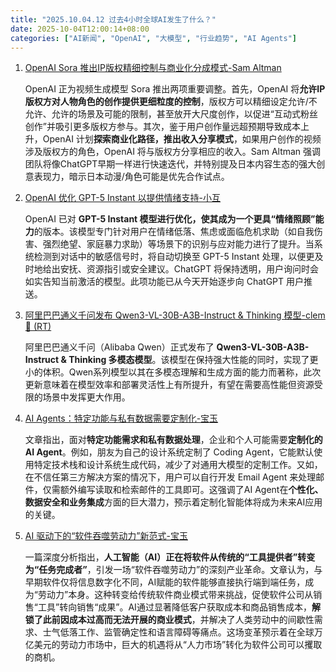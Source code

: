 ```yaml
---
title: "2025.10.04.12 过去4小时全球AI发生了什么？"
date: 2025-10-04T12:00:14+08:00
categories: ["AI新闻", "OpenAI", "大模型", "行业趋势", "AI Agents"]
---
```


1.  [OpenAI Sora 推出IP版权精细控制与商业化分成模式-Sam Altman](https://x.com/sama/status/1974272833875329113)

    OpenAI 正为视频生成模型 Sora 推出两项重要调整。首先，OpenAI 将**允许IP版权方对人物角色的创作提供更细粒度的控制**，版权方可以精细设定允许/不允许、允许的场景及可能的限制，甚至放开大尺度创作，以促进“互动式粉丝创作”并吸引更多版权方参与。其次，鉴于用户创作量远超预期导致成本上升，OpenAI 计划**探索商业化路径，推出收入分享模式**，如果用户创作的视频涉及版权方的角色，OpenAI 将与版权方分享相应的收入。Sam Altman 强调团队将像ChatGPT早期一样进行快速迭代，并特别提及日本内容生态的强大创意表现力，暗示日本动漫/角色可能是优先合作试点。

2.  [OpenAI 优化 GPT-5 Instant 以提供情绪支持-小互](https://x.com/imxiaohu/status/1974304665643970758)

    OpenAI 已对 **GPT-5 Instant 模型进行优化，使其成为一个更具“情绪照顾”能力**的版本。该模型专门针对用户在情绪低落、焦虑或面临危机求助（如自我伤害、强烈绝望、家庭暴力求助）等场景下的识别与应对能力进行了提升。当系统检测到对话中的敏感信号时，将自动切换至 GPT-5 Instant 处理，以便更及时地给出安抚、资源指引或安全建议。ChatGPT 将保持透明，用户询问时会如实告知当前激活的模型。此项功能已从今天开始逐步向 ChatGPT 用户推送。

3.  [阿里巴巴通义千问发布 Qwen3-VL-30B-A3B-Instruct & Thinking 模型-clem 🤗 (RT)](https://x.com/ClementDelangue/status/1974298110458540089)

    阿里巴巴通义千问（Alibaba Qwen）正式发布了 **Qwen3-VL-30B-A3B-Instruct & Thinking 多模态模型**。该模型在保持强大性能的同时，实现了更小的体积。Qwen系列模型以其在多模态理解和生成方面的能力而著称，此次更新意味着在模型效率和部署灵活性上有所提升，有望在需要高性能但资源受限的场景中发挥更大作用。

4.  [AI Agents：特定功能与私有数据需要定制化-宝玉](https://x.com/dotey/status/1974289934795083811)

    文章指出，面对**特定功能需求和私有数据处理**，企业和个人可能需要**定制化的AI Agent**。例如，朋友为自己的设计系统定制了 Coding Agent，它能默认使用特定技术栈和设计系统生成代码，减少了对通用大模型的定制工作。又如，在不信任第三方解决方案的情况下，用户可以自行开发 Email Agent 来处理邮件，仅需额外编写读取和检索邮件的工具即可。这强调了AI Agent在**个性化、数据安全和业务集成**方面的巨大潜力，预示着定制化智能体将成为未来AI应用的关键。

5.  [AI 驱动下的“软件吞噬劳动力”新范式-宝玉](https://x.com/dotey/status/1974287055996731573)

    一篇深度分析指出，**人工智能（AI）正在将软件从传统的“工具提供者”转变为“任务完成者”**，引发一场“软件吞噬劳动力”的深刻产业革命。文章认为，与早期软件仅将信息数字化不同，AI赋能的软件能够直接执行端到端任务，成为“劳动力”本身。这种转变给传统软件商业模式带来挑战，促使软件公司从销售“工具”转向销售“成果”。AI通过显著降低客户获取成本和商品销售成本，**解锁了此前因成本过高而无法开展的商业模式**，并解决了人类劳动中的间歇性需求、士气低落工作、监管确定性和语言障碍等痛点。这场变革预示着在全球万亿美元的劳动力市场中，巨大的机遇将从“人力市场”转化为软件公司可以攫取的商机。